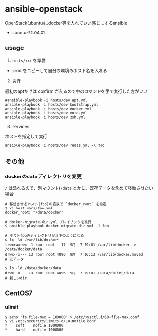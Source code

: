 # ansible-openstack

OpenStack(ubuntu)にdocker等を入れていい感じにするansible
* ubuntu-22.04.01

## usage

1. `hosts/xxx` を準備

- prod をコピーして自分の環境のホスト名を入れる

2. 実行

最初のaptだけは confirm が入るので中のコマンドを手で実行した方がいい


```shell
#ansible-playbook -i hosts/dev apt.yml
ansible-playbook -i hosts/dev bootstrap.yml
ansible-playbook -i hosts/dev docker.yml
ansible-playbook -i hosts/dev motd.yml
ansible-playbook -i hosts/dev zsh.yml
```

3. services

ホストを指定して実行
```shell
ansible-playbook -i hosts/dev redis.yml -l foo
```

## その他

### dockerのdataディレクトリを変更

`/` は溢れるので、別マウント(`/data`)とかに、既存データを含めて移動させたい場合

```console
# 移動させるホスト(foo)の変数で `docker_root` を指定
$ vi host_vars/foo.yml
docker_root: "/data/docker"

# docker-migrate-dir.yml プレイブックを実行
$ ansible-playbook docker-migrate-dir.yml -l foo

# ホストfooのディレクトリが以下のようになる
$ ls -ld /var/lib/docker*
lrwxrwxrwx  1 root root   17  9月  7 19:01 /var/lib/docker -> /data/docker/data
drwx--x--- 13 root root 4096  9月  7 16:13 /var/lib/docker.moved                # 元データ

$ ls -ld /data/docker/data
drwx--x--- 13 root root 4096  9月  7 19:01 /data/docker/data                    # 新しいdir
```

## CentOS7

### ulimit

```console
$ echo 'fs.file-max = 100000' > /etc/sysctl.d/60-file-max.conf
$ vi /etc/security/limits.d/10-nofile.conf
*    soft    nofile 1000000
*    hard    nofile 1000000
```

